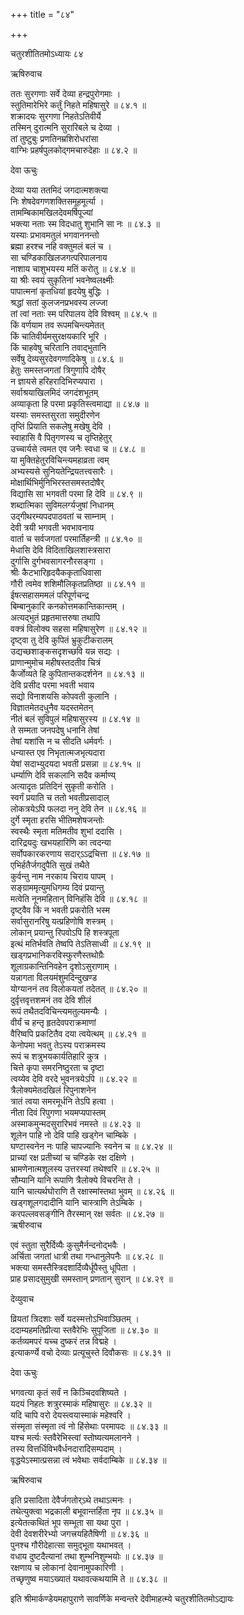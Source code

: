 +++
title = "८४"

+++

चतुरशीतितमोऽध्यायः ८४  

ऋषिरुवाच  

ततः सुरगणाः सर्वे देव्या हन्द्रपुरोगमाः  ।  
स्तुतिमारेभिरे कर्तुं निहते महिषासुरे  ॥ ८४.१ ॥  
शक्रादयः सुरगणा निहतेऽतिवीर्ये  
तस्मिन् दुरात्मनि सुरारिबले च देव्या  ।  
तां तुष्टुबुः प्रणतिनम्रशिरोधरांसा  
वाग्भिः प्रहर्षपुलकोद्गमचारुदेहाः  ॥ ८४.२ ॥  

देवा ऊचुः  

देव्या यया ततमिदं जगदात्मशक्त्या  
निः शेषदेवगणशक्तिसमूहमूर्त्या  ।  
तामम्बिकामखिलदेवमर्षिपूज्यां  
भक्त्या नताः स्म विदधातु शुभानि सा नः  ॥ ८४.३ ॥  
यस्याः प्रभावमतुलं भगवाननन्तो  
ब्रह्मा हरश्च नहि वक्तुमलं बलं च  ।  
सा चण्डिकाखिलजगत्परिपालनाय  
नाशाय चाशुभयस्य मतिं करोतु  ॥ ८४.४ ॥  
या श्रीः स्वयं सुकृतिनां भवनेष्वलक्ष्मीः  
पापात्मनां कृतधियां हृदयेषु बुद्धिः  ।  
श्रद्धां सतां कुलजनप्रभवस्य लज्जा  
तां त्वां नताः स्म परिपालय देवि विश्वम्  ॥ ८४.५ ॥  
किं वर्णयाम तव रूपमचिन्त्यमेतत्  
किं चातिवीर्यमसुरक्षयकारि भूरि  ।  
किं चाहवेषु चरितानि तवाद्भुतानि  
सर्वेषु देव्यसुरदेवगणादिकेषु  ॥ ८४.६ ॥  
हेतुः समस्तजगतां त्रिगुणापि दोषैर्  
न ज्ञायसे हरिहरादिभिरप्यपारा  ।  
सर्वाश्रयाखिलमिदं जगदंशभूतम्  
अव्याकृता हि परमा प्रकृतिस्त्वमाद्या  ॥ ८४.७ ॥  
यस्याः समस्तसुरता समुदीरणेन  
तृप्तिं प्रियाति सकलेषु मखेषु देवि  ।  
स्वाहासि वै पितृगणस्य च तृप्तिहेतुर्  
उच्चार्यसे त्वमत एव जनैः स्वधा च  ॥ ८४.८ ॥  
या मुक्तिहेतुरविचिन्त्यमहाव्रता त्वम्  
अभ्यस्यसे सुनियतेन्द्रियतत्त्वसारैः  ।  
मोक्षार्थिभिर्मुनिभिरस्तसमस्तदोषैर्  
विद्यासि सा भगवती परमा हि देवि  ॥ ८४.९ ॥  
शब्दात्मिका सुविमलर्ग्यजुषां निधानम्  
उद्गीथरम्यपदपाठवतां च साम्नाम्  ।  
देवी त्रयी भगवती भवभावनाय  
वार्ता च सर्वजगतां परमार्तिहन्त्री  ॥ ८४.१० ॥  
मेधासि देवि विदिताखिलशास्त्रसारा  
दुर्गासि दुर्गभवसागरनौरसङ्गा  ।  
श्रीः कैटभारिहृदयैककृताधिवासा  
गौरी त्वमेव शशिमौलिकृतप्रतिष्ठा  ॥ ८४.११ ॥  
ईषत्सहासममलं परिपूर्णचन्द्र  
बिम्बानुकारि कनकोत्तमकान्तिकान्तम्  ।  
अत्यद्भुतं प्रहृतमात्तरुषा तथापि  
वक्त्रं विलोक्य सहसा महिषासुरेण  ॥ ८४.१२ ॥  
दृष्ट्वा तु देवि कुपितं भ्रुकुटीकरालम्  
उद्यच्छशाङ्कसदृशच्छवि यन्न सद्यः  ।  
प्राणान्मुमोच महीषस्तदतीव चित्रं  
कैर्जोव्यते हि कुपितान्तकदर्शनेन  ॥ ८४.१३ ॥  
देवि प्रसीद परमा भवती भवाय  
सद्यो विनाशयसि कोपवती कुलानि  ।  
विज्ञातमेतदधुनैव यदस्तमेतन्  
नीतं बलं सुविपुलं महिषासुरस्य  ॥ ८४.१४ ॥  
ते सम्मता जनपदेषु धनानि तेषां  
तेषां यशांसि न च सीदति धर्मवर्गः  ।  
धन्यास्त एव निभृतात्मजभृत्यदारा  
येषां सदाभ्युदयदा भवती प्रसन्ना  ॥ ८४.१५ ॥  
धर्म्याणि देवि सकलानि सदैव कर्माण्य्  
अत्यादृतः प्रतिदिनं सुकृती करोति  ।  
स्वर्गं प्रयाति च ततो भवतीप्रसादाल्  
लोकत्रयेऽपि फलदा ननु देवि तेन  ॥ ८४.१६ ॥  
दुर्गे स्मृता हरसि भीतिमशेषजन्तोः  
स्वस्थैः स्मृता मतिमतीव शुभां ददासि  ।  
दारिद्रयदुः खभयहारिणि का त्वदन्या  
सर्वोपकारकरणाय सदार्ऽऽद्रचित्ता  ॥ ८४.१७ ॥  
एभिर्हतैर्जगदुपैति सुखं तथैते  
कुर्वन्तु नाम नरकाय चिराय पापम्  ।  
सङ्ग्राममृत्युमधिगम्य दिवं प्रयान्तु  
मत्वेति नूनमहितान् विनिहंसि देवि  ॥ ८४.१८ ॥  
दृष्ट्वैव किं न भवती प्रकरोति भस्म  
सर्वासुरानरिषु यत्प्रहिणोषि शस्त्रम्  ।  
लोकान् प्रयान्तु रिपवोऽपि हि शस्त्रपूता  
इत्थं मतिर्भवति तेष्वपि तेऽतिसाध्वी  ॥ ८४.१९ ॥  
खड्गप्रभानिकरविस्फुरणैस्तथोग्रैः  
शूलाग्रकान्तिनिवहेन दृशोऽसुराणाम्  ।  
यन्नागता विलयमंशुमदिन्दुखण्ड  
योग्याननं तव विलोकयतां तदेतत् ॥ ८४.२० ॥  
दुर्वृत्तवृत्तशमनं तव देवि शीलं  
रूपं तथैतदविचिन्त्यमतुल्यमन्यैः  ।  
वीर्यं च हन्तृ हृतदेवपराक्रमाणां  
वैरिष्वपि प्रकटितैव दया त्वयेत्थम्  ॥ ८४.२१ ॥  
केनोपमा भवतु तेऽस्य पराक्रमस्य  
रूपं च शत्रुभयकार्यतिहारि कुत्र  ।  
चित्ते कृपा समरनिष्ठुरता च दृष्टा  
त्वय्येव देवि वरदे भुवनत्रयेऽपि  ॥ ८४.२२ ॥  
त्रैलोक्यमेतदखिलं रिपुनाशनेन  
त्रातं त्वया समरमूर्धनि तेऽपि हत्वा  ।  
नीता दिवं रिपुगणा भयमप्यपास्तम्  
अस्माकमुन्मदसुरारिभवं नमस्ते  ॥ ८४.२३ ॥  
शूलेन पाहि नो देवि पाहि खड्गेन चाम्बिके  ।  
घण्टास्वनेन नः पाहि चापज्यानिः स्वनेन च  ॥ ८४.२४ ॥  
प्राच्यां रक्ष प्रतीच्यां च चण्डिके रक्ष दक्षिणे  ।  
भ्रामणेनात्मशूलस्य उत्तरस्यां तथेश्वरि  ॥ ८४.२५ ॥  
सौम्यानि यानि रूपाणि त्रैलोक्ये विचरन्ति ते  ।  
यानि चात्यर्थघोराणि तै रक्षास्मांस्तथा भुवम्  ॥ ८४.२६ ॥  
खड्गशूलगदादीनि यानि चास्त्राणि तेऽम्बिके  ।  
करपल्लवसङ्गीनि तैरस्मान् रक्ष सर्वतः  ॥ ८४.२७ ॥  
ऋषीरुवाच  

एवं स्तुता सुरैर्दिव्यैः कुसुमैर्नन्दनोद्भवैः  ।  
अर्चिता जगतां धात्री तथा गन्धानुलेपनैः  ॥ ८४.२८ ॥  
भक्त्या समस्तैस्त्रिदशार्दिव्यैर्धूपैस्तु धूपिता  ।  
प्राह प्रसादसुमुखी समस्तान् प्रणतान् सुरान्  ॥ ८४.२९ ॥  

देव्युवाच  

व्रियतां त्रिदशाः सर्वे यदस्मत्तोऽभिवाञ्छितम्  ।  
ददाम्यहमतिप्रीत्या स्तवैरेभिः सुपूजिता  ॥ ८४.३० ॥  
कर्तव्यमपरं यच्च दुष्करं तन्न विद्महे  ।  
इत्याकर्ण्ये वचो देव्याः प्रत्यूचुस्ते दिवौकसः  ॥ ८४.३१ ॥  

देवा ऊचुः  

भगवत्या कृतं सर्वं न किञ्चिदवशिष्यते  ।  
यदयं निहतः शत्रुरस्माकं महिषासुरः  ॥ ८४.३२ ॥  
यदि चापि वरो देयस्त्वयास्माकं महेश्वरि  ।  
संस्मृता संस्मृता त्वं नो हिंसेथाः परमापदः  ॥ ८४.३३ ॥  
यश्च मर्त्यः स्तवैरेभिस्त्वां स्तोष्यत्यमलानने  ।  
तस्य वित्तर्धिविभवैर्धनदारादिसम्पदाम्  ।  
वृद्धयेऽस्मात्प्रसन्ना त्वं भवेथाः सर्वदाम्बिके  ॥ ८४.३४ ॥  

ऋषिरुवाच  

इति प्रसादिता देवैर्जगतोर्ऽथे तथाऽत्मनः  ।  
तथेत्युक्त्वा भद्रकाली बभूवान्तर्हिता नृप  ॥ ८४.३५ ॥  
इत्येतत्कथितं भूप सम्भूता सा यथा पुरा  ।  
देवी देवशरीरेभ्यो जगत्त्रयहितैषिणी  ॥ ८४.३६ ॥  
पुनश्च गौरीदेहात्सा समुद्भूता यथाभवत् ।  
वधाय दुष्टदैत्यानां तथा शुम्भनिशुम्भयोः  ॥ ८४.३७ ॥  
रक्षणाय च लोकानां देवानामुपकारिणी  ।  
तच्छृणुष्व मयाऽख्यातं यथावत्कथयामि ते  ॥ ८४.३८ ॥  

इति श्रीमार्कण्डेयमहापुराणे सावर्णिके मन्वन्तरे देवीमाहत्म्ये चतुरशीतितमोऽद्यायः  
